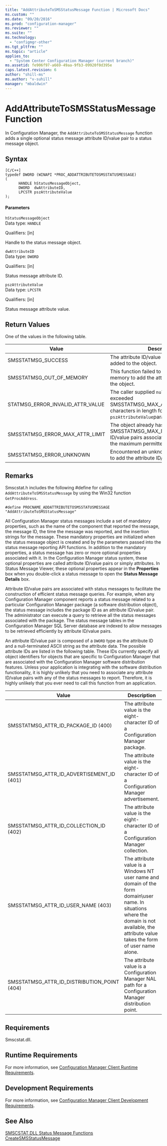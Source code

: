 ```yaml
---
title: "AddAttributeToSMSStatusMessage Function | Microsoft Docs"
ms.custom: ""
ms.date: "09/20/2016"
ms.prod: "configuration-manager"
ms.reviewer: ""
ms.suite: ""
ms.technology:
  - "configmgr-other"
ms.tgt_pltfrm: ""
ms.topic: "article"
applies_to:
  - "System Center Configuration Manager (current branch)"
ms.assetid: fe906f97-a669-49aa-9fb3-09920f0d395e
caps.latest.revision: 6
author: "shill-ms"
ms.author: "v-suhill"
manager: "mbaldwin"
---
```

# AddAttributeToSMSStatusMessage Function
In Configuration Manager, the `AddAttributeToSMSStatusMessage` function adds a single optional status message attribute ID/value pair to a status message object.  

## Syntax  

```  
[C/C++]  
typedef DWORD (WINAPI *PROC_ADDATTRIBUTETOSMSSTATUSMESSAGE)  
(  
      HANDLE hStatusMessageObject,  
      DWORD  dwAttributeID,  
      LPCSTR pszAttributeValue  
);  
```  

#### Parameters  
 `hStatusMessageObject`  
 Data type: `HANDLE`  

 Qualifiers: [in]  

 Handle to the status message object.  

 `dwAttributeID`  
 Data type: `DWORD`  

 Qualifiers: [in]  

 Status message attribute ID.  

 `pszAttributeValue`  
 Data type: `LPCSTR`  

 Qualifiers: [in]  

 Status message attribute value.  

## Return Values  
 One of the values in the following table.  

|Value|Description|  
|-----------|-----------------|  
|SMSSTATMSG_SUCCESS|The attribute ID/value pair was successfully added to the object.|  
|SMSSTATMSG_OUT_OF_MEMORY|This function failed to allocate enough memory to add the attribute ID/value pair to the object.|  
|STATMSG_ERROR_INVALID_ATTR_VALUE|The caller supplied `null` or a string that exceeded SMSSTATMSG_MAX_ATTR_VALUE_LENGTH characters in length for the `pszAttributeValue`parameter.|  
|SMSSTATMSG_ERROR_MAX_ATTR_LIMIT|The object already has SMSSTATMSG_MAX_NUM_ATTRS attribute ID/value pairs associated with it, which is the maximum permitted number.|  
|SMSSTATMSG_ERROR_UNKNOWN|Encountered an unknown error while trying to add the attribute ID/value pair.|  

## Remarks  
 Smscstat.h includes the following #define for calling `AddAttributeToSMSStatusMessage` by using the Win32 function `GetProcAddress`.  

```  
#define PROCNAME_ADDATTRIBUTETOSMSSTATUSMESSAGE "AddAttributeToSMSStatusMessage"  
```  

 All Configuration Manager status messages include a set of mandatory properties, such as the name of the component that reported the message, the message ID, the time the message was reported, and the insertion strings for the message. These mandatory properties are initialized when the status message object is created and by the parameters passed into the status message reporting API functions. In addition to the mandatory properties, a status message has zero or more optional properties associated with it. In the Configuration Manager status system, these optional properties are called attribute ID/value pairs or simply attributes. In Status Message Viewer, these optional properties appear in the **Properties** box when you double-click a status message to open the **Status Message Details** box.  

 Attribute ID/value pairs are associated with status messages to facilitate the construction of efficient status message queries. For example, when any Configuration Manager component reports a status message related to a particular Configuration Manager package (a software distribution object), the status message includes the package ID as an attribute ID/value pair. The administrator can execute a query to retrieve all the status messages associated with the package. The status message tables in the Configuration Manager SQL Server database are indexed to allow messages to be retrieved efficiently by attribute ID/value pairs.  

 An attribute ID/value pair is composed of a `DWORD` type as the attribute ID and a null-terminated ASCII string as the attribute data. The possible attribute IDs are listed in the following table. These IDs currently specify all object identifiers for objects that are specific to Configuration Manager that are associated with the Configuration Manager software distribution features. Unless your application is integrating with the software distribution functionality, it is highly unlikely that you need to associate any attribute ID/value pairs with any of the status messages to report. Therefore, it is highly unlikely that you ever need to call this function from an application.  

|Value|Description|  
|-----------|-----------------|  
|SMSSTATMSG_ATTR_ID_PACKAGE_ID (400)|The attribute value is the eight-character ID of a Configuration Manager package.|  
|SMSSTATMSG_ATTR_ID_ADVERTISEMENT_ID (401)|The attribute value is the eight-character ID of a Configuration Manager advertisement.|  
|SMSSTATMSG_ATTR_ID_COLLECTION_ID (402)|The attribute value is the eight-character ID of a Configuration Manager collection.|  
|SMSSTATMSG_ATTR_ID_USER_NAME (403)|The attribute value is a Windows NT user name and domain of the form domain\user name. In situations where the domain is not available, the attribute value takes the form of user name alone.|  
|SMSSTATMSG_ATTR_ID_DISTRIBUTION_POINT (404)|The attribute value is a Configuration Manager NAL path for a Configuration Manager distribution point.|  

## Requirements  
 Smscstat.dll.  

## Runtime Requirements  
 For more information, see [Configuration Manager Client Runtime Requirements](../../../../../develop/core/reqs/client-runtime-requirements.md).  

## Development Requirements  
 For more information, see [Configuration Manager Client Development Requirements](../../../../../develop/core/reqs/client-development-requirements.md).  

## See Also  
 [SMSCSTAT.DLL Status Message Functions](../../../../../develop/reference/core/servers/manage/smscstat.dll-status-message-functions.md)   
 [CreateSMSStatusMessage](../../../../../develop/reference/core/servers/manage/createsmsstatusmessage-function.md)
